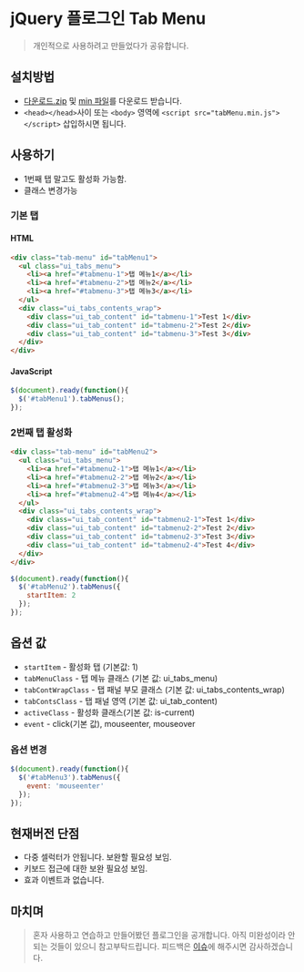 # jQuery 플로그인 Tab Menu
> 개인적으로 사용하려고 만들었다가 공유합니다. 

## 설치방법
- [다운로드.zip](https://github.com/buppagi/jQuery-tabMenu/archive/master.zip) 및 [min 파일](https://raw.githubusercontent.com/buppagi/jQuery-tabMenu/master/dist/js/tabmenu.min.js)를 다운로드 받습니다.
- `<head></head>`사이 또는 `<body>` 영역에 `<script src="tabMenu.min.js"></script>` 삽입하시면 됩니다.

## 사용하기
- 1번째 탭 말고도 활성화 가능함.
- 클래스 변경가능

### 기본 탭
#### HTML
```html
<div class="tab-menu" id="tabMenu1">
  <ul class="ui_tabs_menu">
    <li><a href="#tabmenu-1">탭 메뉴1</a></li>
    <li><a href="#tabmenu-2">탭 메뉴2</a></li>
    <li><a href="#tabmenu-3">탭 메뉴3</a></li>
  </ul>
  <div class="ui_tabs_contents_wrap">
    <div class="ui_tab_content" id="tabmenu-1">Test 1</div>
    <div class="ui_tab_content" id="tabmenu-2">Test 2</div>
    <div class="ui_tab_content" id="tabmenu-3">Test 3</div>
  </div>
</div>
```

#### JavaScript
```js
$(document).ready(function(){
  $('#tabMenu1').tabMenus();
});
```

### 2번째 탭 활성화
```html
<div class="tab-menu" id="tabMenu2">
  <ul class="ui_tabs_menu">
    <li><a href="#tabmenu2-1">탭 메뉴1</a></li>
    <li><a href="#tabmenu2-2">탭 메뉴2</a></li>
    <li><a href="#tabmenu2-3">탭 메뉴3</a></li>
    <li><a href="#tabmenu2-4">탭 메뉴4</a></li>
  </ul>
  <div class="ui_tabs_contents_wrap">
    <div class="ui_tab_content" id="tabmenu2-1">Test 1</div>
    <div class="ui_tab_content" id="tabmenu2-2">Test 2</div>
    <div class="ui_tab_content" id="tabmenu2-3">Test 3</div>
    <div class="ui_tab_content" id="tabmenu2-4">Test 4</div>
  </div>
</div>
```

```js
$(document).ready(function(){
  $('#tabMenu2').tabMenus({
    startItem: 2
  });
});
```

## 옵션 값
+ `startItem` - 활성화 탭 (기본값: 1)
+ `tabMenuClass` - 탭 메뉴 클래스 (기본 값: ui_tabs_menu)
+ `tabContWrapClass` - 탭 패널 부모 클래스 (기본 값: ui_tabs_contents_wrap)
+ `tabContsClass` - 탭 패널 영역 (기본 값: ui_tab_content)
+ `activeClass` - 활성화 클래스(기본 값: is-current)
+ `event` - click(기본 값), mouseenter, mouseover

### 옵션 변경
```js
$(document).ready(function(){
  $('#tabMenu3').tabMenus({
    event: 'mouseenter'
  });
});
```


## 현재버전 단점
- 다중 셀럭터가 안됩니다. 보완할 필요성 보임.
- 키보드 접근에 대한 보완 필요성 보임.
- 효과 이벤트과 없습니다.


## 마치며
> 혼자 사용하고 연습하고 만들어봤던 플로그인을 공개합니다. 아직 미완성이라 안되는 것들이 있으니 참고부탁드립니다.
> 피드백은 [이슈](https://github.com/buppagi/tabMenu/issues)에 해주시면 감사하겠습니다.
